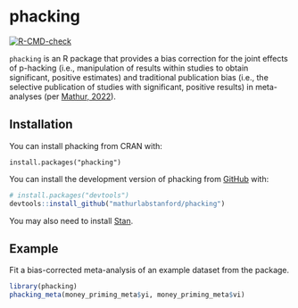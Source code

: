 # phacking

<!-- badges: start -->
[![R-CMD-check](https://github.com/mathurlabstanford/phacking/workflows/R-CMD-check/badge.svg)](https://github.com/mathurlabstanford/phacking/actions)
<!-- badges: end -->
  
`phacking` is an R package that provides a bias correction for the joint effects of p-hacking (i.e., manipulation of results within studies to obtain significant, positive estimates) and traditional publication bias (i.e., the selective publication of studies with significant, positive results) in meta-analyses (per [Mathur, 2022](https://osf.io/ezjsx/)).

## Installation

You can install phacking from CRAN with:
```
install.packages("phacking")
```

You can install the development version of phacking from [GitHub](https://github.com/) with:
``` r
# install.packages("devtools")
devtools::install_github("mathurlabstanford/phacking")
```

You may also need to install [Stan](https://github.com/stan-dev/rstan/wiki/RStan-Getting-Started).

## Example

Fit a bias-corrected meta-analysis of an example dataset from the package.

``` r
library(phacking)
phacking_meta(money_priming_meta$yi, money_priming_meta$vi)
```
